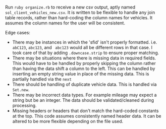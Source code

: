 Run `ruby organize.rb` to receive a new csv output, aptly named `sol_client_vehicles_new.csv`. It is written to be flexible to handle any join table records, rather than hard-coding the column names for vehicles. It assumes the column names for the user will be consistent.

Edge cases:
- There may be instances in which the 'sfid' isn't properly formatted. i.e. `abC123`, `abc123`, and ` abc123` would all be different rows in that case. I took care of that by adding `.downcase.strip` to ensure proper matching.
- There may be situations where there is missing data in required fields. This would have to be handled by properly skipping the column rather than having the data shift a column to the left. This can be handled by inserting an empty string value in place of the missing data. This is partially handled via the `next`
- There should be handling of duplicate vehicle data. This is handled via `Set.new`.
- There may be incorrect data types. For example mileage may expect a string but be an integer. The data should be validated/cleaned during processing.
- Missing headers or headers that don't match the hard-coded constants at the top. This code assumes consistently named header data. It can be altered to be more flexible depending on the file used.